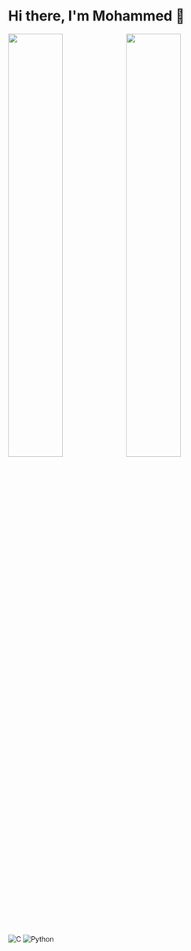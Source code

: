 # Hi there, I'm Mohammed 👋

<img align="left" width="47%" src="https://github-readme-stats.vercel.app/api?username=SolarisCode&show_icons=true&theme=dark" />

<img align="left" width="47%" src="https://github-readme-stats.vercel.app/api/top-langs/?username=SolarisCode&layout=compact" />

![C](https://img.shields.io/badge/c-%2300599C.svg?style=for-the-badge&logo=c&logoColor=white)
![Python](https://img.shields.io/badge/python-3670A0?style=for-the-badge&logo=python&logoColor=ffdd54)
